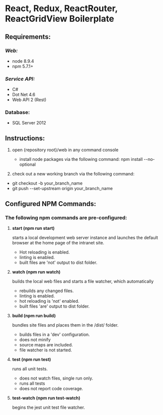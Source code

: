 # **React, Redux, ReactRouter, ReactGridView Boilerplate**
## Requirements:

### *Web:*
* node 8.9.4
* npm 5.7.1+

### *Service API:*
* C#
* Dot Net 4.6
* Web API 2 (Rest)


### Database:
* SQL Server 2012

## Instructions:
1. open {repository root}/web in any command console
    * install node packages via the following command:
    npm install --no-optional

2. check out a new working branch via the following command:
* git checkout -b your_branch_name
* git push --set-upstream origin your_branch_name

## Configured NPM Commands: 
### The following npm commands are pre-configured:
1. **start (npm run start)**

    starts a local development web server instance and launches the default browser
    at the home page of the intranet site.  
    * Hot reloading is enabled.
    * linting is enabled.
    * built files are 'not' output to dist folder.
2. **watch (npm run watch)**

    builds the local web files and starts a file watcher, which automatically
    * rebuilds any changed files.
    * linting is enabled.
    * hot reloading is 'not' enabled.
    * built files 'are' output to dist folder.
3. **build (npm run build)**

    bundles site files and places them in the /dist/ folder.
    * builds files in a 'dev' configuration.
    * does not minify
    * source maps are included.
    * file watcher is not started.

4. **test (npm run test)**

    runs all unit tests.
    * does not watch files, single run only.
    * runs all tests
    * does not report code coverage.

5. **test-watch (npm run test-watch)**

    begins the jest unit test file watcher.  
    
